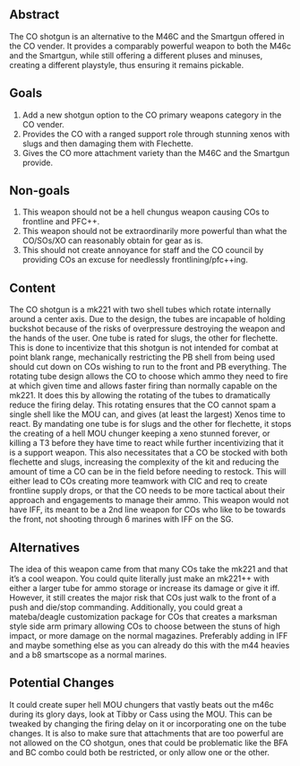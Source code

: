 ## Abstract


The CO shotgun is an alternative to the M46C and the Smartgun offered in the CO vender. It provides a comparably powerful weapon to both the M46c and the Smartgun, while still offering a different pluses and minuses, creating a different playstyle, thus ensuring it remains pickable. 


## Goals


1.    Add a new shotgun option to the CO primary weapons category in the CO vender.
2.    Provides the CO with a ranged support role through stunning xenos with slugs and then damaging them with Flechette.
3.    Gives the CO more attachment variety than the M46C and the Smartgun provide.


## Non-goals


1.    This weapon should not be a hell chungus weapon causing COs to frontline and PFC++.
2.    This weapon should not be extraordinarily more powerful than what the CO/SOs/XO can reasonably obtain for gear as is.
3.    This should not create annoyance for staff and the CO council by providing COs an excuse for needlessly frontlining/pfc++ing. 


## Content


The CO shotgun is a mk221 with two shell tubes which rotate internally around a center axis. Due to the design, the tubes are incapable of holding buckshot because of the risks of overpressure destroying the weapon and the hands of the user. One tube is rated for slugs, the other for flechette. This is done to incentivize that this shotgun is not intended for combat at point blank range, mechanically restricting the PB shell from being used should cut down on COs wishing to run to the front and PB everything. The rotating tube design allows the CO to choose which ammo they need to fire at which given time and allows faster firing than normally capable on the mk221. It does this by allowing the rotating of the tubes to dramatically reduce the firing delay. This rotating ensures that the CO cannot spam a single shell like the MOU can, and gives (at least the largest) Xenos time to react. By mandating one tube is for slugs and the other for flechette, it stops the creating of a hell MOU chunger keeping a xeno stunned forever, or killing a T3 before they have time to react while further incentivizing that it is a support weapon. This also necessitates that a CO be stocked with both flechette and slugs, increasing the complexity of the kit and reducing the amount of time a CO can be in the field before needing to restock. This will either lead to COs creating more teamwork with CIC and req to create frontline supply drops, or that the CO needs to be more tactical about their approach and engagements to manage their ammo. This weapon would not have IFF, its meant to be a 2nd line weapon for COs who like to be towards the front, not shooting through 6 marines with IFF on the SG.


## Alternatives


The idea of this weapon came from that many COs take the mk221 and that it’s a cool weapon. You could quite literally just make an mk221++ with either a larger tube for ammo storage or increase its damage or give it iff. However, it still creates the major risk that COs just walk to the front of a push and die/stop commanding. Additionally, you could great a mateba/deagle customization package for COs that creates a marksman style side arm primary allowing COs to choose between the stuns of high impact, or more damage on the normal magazines. Preferably adding in IFF and maybe something else as you can already do this with the m44 heavies and a b8 smartscope as a normal marines.


## Potential Changes


It could create super hell MOU chungers that vastly beats out the m46c during its glory days, look at Tibby or Cass using the MOU. This can be tweaked by changing the firing delay on it or incorporating one on the tube changes. It is also to make sure that attachments that are too powerful are not allowed on the CO shotgun, ones that could be problematic like the BFA and BC combo could both be restricted, or only allow one or the other.